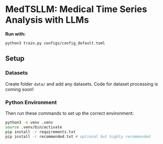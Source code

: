# MedTSLLM: Medical Time Series Analysis with LLMs

**Run with:**
```
python3 train.py configs/config_default.toml
```


## Setup

### Datasets
Create folder `data/` and add any datasets.
Code for dataset processing is coming soon!

### Python Environment
Then run these commands to set up the correct environment:
```bash
python3 -m venv .venv
source .venv/bin/activate
pip install -r requirements.txt
pip install -r recommended.txt # optional but highly recommended
```
